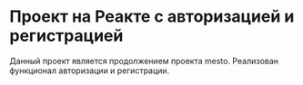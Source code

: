 # Проект на Реакте с авторизацией и регистрацией

Данный проект является продолжением проекта mesto. Реализован функционал авторизации и регистрации. 
